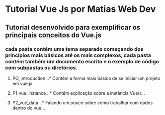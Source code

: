 # Tutorial Vue Js por Matias Web Dev
## Tutorial desenvolvido para exemplificar os principais conceitos do Vue.js

### cada pasta contém uma tema separado começando dos princípios mais básicos até os mais complexos, cada pasta contém também um documento escrito e o exemplo de código com subpastas ou diretórios.

1. PO_introduction
..* Contém a forma mais básica de se iniciar um projeto em vue.js

2. P1_vue_instance
..* Contém explicação sobre a instância Vue()...

3. P2_vue_data
..* Falando um pouco sobre como trabalhar com dados dentro do vue...

